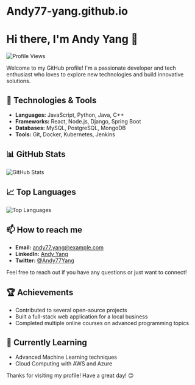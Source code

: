 # Andy77-yang.github.io
# Hi there, I'm Andy Yang 👋

![Profile Views](https://komarev.com/ghpvc/?username=Andy77-yang&color=blue)

Welcome to my GitHub profile! I'm a passionate developer and tech enthusiast who loves to explore new technologies and build innovative solutions.

## 🔧 Technologies & Tools
- **Languages:** JavaScript, Python, Java, C++
- **Frameworks:** React, Node.js, Django, Spring Boot
- **Databases:** MySQL, PostgreSQL, MongoDB
- **Tools:** Git, Docker, Kubernetes, Jenkins

## 📊 GitHub Stats
![GitHub Stats](https://github-readme-stats.vercel.app/api?username=Andy77-yang&show_icons=true&theme=radical)

## 📈 Top Languages
![Top Languages](https://github-readme-stats.vercel.app/api/top-langs/?username=Andy77-yang&layout=compact&theme=radical)

## 📫 How to reach me
- **Email:** andy77.yang@example.com
- **LinkedIn:** [Andy Yang](https://www.linkedin.com/in/andy77-yang/)
- **Twitter:** [@Andy77Yang](https://twitter.com/Andy77Yang)

Feel free to reach out if you have any questions or just want to connect!

## 🏆 Achievements
- Contributed to several open-source projects
- Built a full-stack web application for a local business
- Completed multiple online courses on advanced programming topics

## 🌱 Currently Learning
- Advanced Machine Learning techniques
- Cloud Computing with AWS and Azure

Thanks for visiting my profile! Have a great day! 😊
